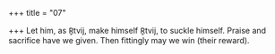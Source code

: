+++
title = "07"

+++
 Let him, as R̥tvij, make himself R̥tvij, to suckle himself.
Praise and sacrifice have we given. Then fittingly may we win (their
reward).